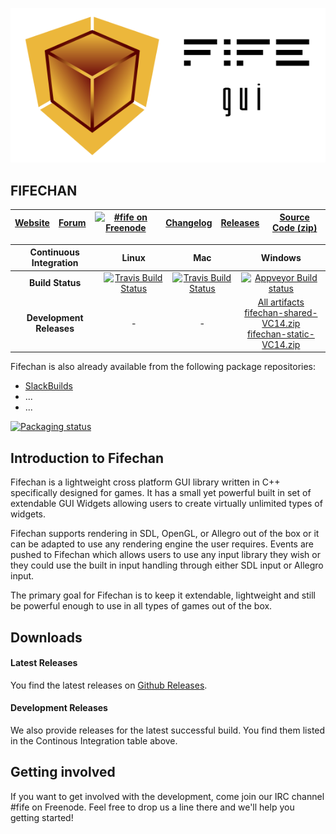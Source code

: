 ![FIFEGUI LOGO](https://raw.githubusercontent.com/fifengine/fifechan/master/docs/logo/FIFEgui_small_c3.png)

## FIFECHAN

| [Website](http://fifengine.net/) | [Forum](http://forums.fifengine.net/) | [![#fife on Freenode](https://img.shields.io/badge/freenode-%23fife-green.svg)](https://webchat.freenode.net/?channels=fife) | [Changelog](https://github.com/fifengine/fifechan/blob/master/CHANGELOG.md) | [Releases](https://github.com/fifengine/fifechan/releases) | [Source Code (zip)](https://github.com/fifengine/fifechan/archive/master.zip) |
|:--------:|:--------:|:--------:|:--------:|:--------:|:--------:|

| Continuous Integration | Linux |   Mac    | Windows |
|:----------------------:|:-----:|:--------:|:-------:|
| **Build Status** | [![Travis Build Status](https://travis-ci.org/fifengine/fifechan.svg?branch=master)](https://travis-ci.org/fifengine/fifechan) | [![Travis Build Status](https://travis-ci.org/fifengine/fifechan.svg?branch=master)](https://travis-ci.org/fifengine/fifechan) | [![Appveyor Build status](https://ci.appveyor.com/api/projects/status/github/fifengine/fifechan?branch=master&svg=true)](https://ci.appveyor.com/project/LinuxDonald/fifechan) | 
| **Development Releases**  |   -    |    -     | [All artifacts](https://ci.appveyor.com/project/LinuxDonald/fifechan/build/artifacts) <br> [fifechan-shared-VC14.zip](https://ci.appveyor.com/api/projects/LinuxDonald/fifechan/artifacts/fifechan-shared-VC14.zip) <br> [fifechan-static-VC14.zip](https://ci.appveyor.com/api/projects/LinuxDonald/fifechan/artifacts/fifechan-static-VC14.zip) |

Fifechan is also already available from the following package repositories:

* [SlackBuilds](https://slackbuilds.org/repository/14.2/libraries/fifechan/)
* ...
* ...

[![Packaging status](https://repology.org/badge/vertical-allrepos/fifechan.svg)](https://repology.org/metapackage/fifechan)

## Introduction to Fifechan

Fifechan is a lightweight cross platform GUI library written in C++ specifically
designed for games. It has a small yet powerful built in set of extendable GUI 
Widgets allowing users to create virtually unlimited types of widgets. 

Fifechan supports rendering in SDL, OpenGL, or Allegro out of the box or it can be 
adapted to use any rendering engine the user requires. Events are pushed to 
Fifechan which allows users to use any input library they wish or they could use
the built in input handling through either SDL input or Allegro input. 

The primary goal for Fifechan is to keep it extendable, lightweight and still be 
powerful enough to use in all types of games out of the box. 

## Downloads

#### Latest Releases

You find the latest releases on [Github Releases](https://github.com/fifengine/fifechan/releases).

#### Development Releases

We also provide releases for the latest successful build. You find them listed in the Continous Integration table above.

## Getting involved

If you want to get involved with the development, come join our IRC channel #fife on Freenode.
Feel free to drop us a line there and we'll help you getting started!
